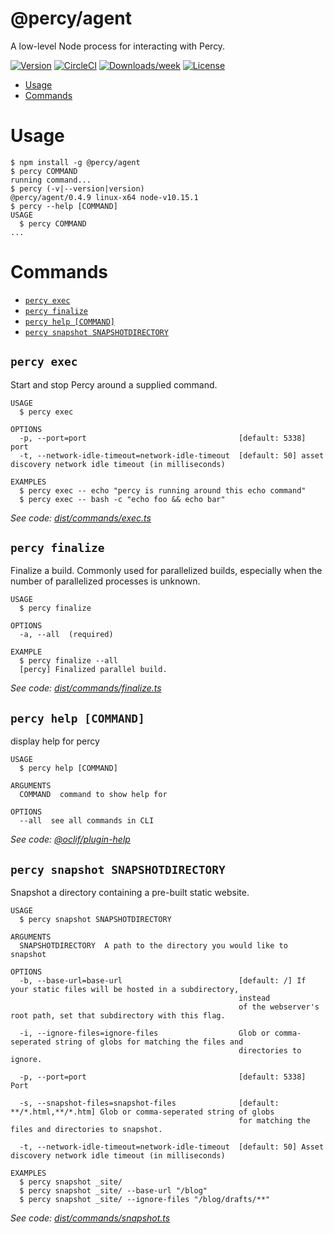 @percy/agent
============

A low-level Node process for interacting with Percy.

[![Version](https://img.shields.io/npm/v/@percy/agent.svg)](https://npmjs.org/package/@percy/agent)
[![CircleCI](https://circleci.com/gh/percy/percy-agent/tree/master.svg?style=shield)](https://circleci.com/gh/percy/percy-agent/tree/master)
[![Downloads/week](https://img.shields.io/npm/dw/@percy/agent.svg)](https://npmjs.org/package/@percy/agent)
[![License](https://img.shields.io/npm/l/@percy/agent.svg)](https://github.com/percy/percy-agent/blob/master/package.json)

<!-- toc -->
* [Usage](#usage)
* [Commands](#commands)
<!-- tocstop -->
# Usage
<!-- usage -->
```sh-session
$ npm install -g @percy/agent
$ percy COMMAND
running command...
$ percy (-v|--version|version)
@percy/agent/0.4.9 linux-x64 node-v10.15.1
$ percy --help [COMMAND]
USAGE
  $ percy COMMAND
...
```
<!-- usagestop -->
# Commands
<!-- commands -->
* [`percy exec`](#percy-exec)
* [`percy finalize`](#percy-finalize)
* [`percy help [COMMAND]`](#percy-help-command)
* [`percy snapshot SNAPSHOTDIRECTORY`](#percy-snapshot-snapshotdirectory)

## `percy exec`

Start and stop Percy around a supplied command.

```
USAGE
  $ percy exec

OPTIONS
  -p, --port=port                                  [default: 5338] port
  -t, --network-idle-timeout=network-idle-timeout  [default: 50] asset discovery network idle timeout (in milliseconds)

EXAMPLES
  $ percy exec -- echo "percy is running around this echo command"
  $ percy exec -- bash -c "echo foo && echo bar"
```

_See code: [dist/commands/exec.ts](https://github.com/percy/percy-agent/blob/v0.4.9/dist/commands/exec.ts)_

## `percy finalize`

Finalize a build. Commonly used for parallelized builds, especially when the number of parallelized processes is unknown.

```
USAGE
  $ percy finalize

OPTIONS
  -a, --all  (required)

EXAMPLE
  $ percy finalize --all
  [percy] Finalized parallel build.
```

_See code: [dist/commands/finalize.ts](https://github.com/percy/percy-agent/blob/v0.4.9/dist/commands/finalize.ts)_

## `percy help [COMMAND]`

display help for percy

```
USAGE
  $ percy help [COMMAND]

ARGUMENTS
  COMMAND  command to show help for

OPTIONS
  --all  see all commands in CLI
```

_See code: [@oclif/plugin-help](https://github.com/oclif/plugin-help/blob/v2.1.6/src/commands/help.ts)_

## `percy snapshot SNAPSHOTDIRECTORY`

Snapshot a directory containing a pre-built static website.

```
USAGE
  $ percy snapshot SNAPSHOTDIRECTORY

ARGUMENTS
  SNAPSHOTDIRECTORY  A path to the directory you would like to snapshot

OPTIONS
  -b, --base-url=base-url                          [default: /] If your static files will be hosted in a subdirectory,
                                                   instead
                                                   of the webserver's root path, set that subdirectory with this flag.

  -i, --ignore-files=ignore-files                  Glob or comma-seperated string of globs for matching the files and
                                                   directories to ignore.

  -p, --port=port                                  [default: 5338] Port

  -s, --snapshot-files=snapshot-files              [default: **/*.html,**/*.htm] Glob or comma-seperated string of globs
                                                   for matching the files and directories to snapshot.

  -t, --network-idle-timeout=network-idle-timeout  [default: 50] Asset discovery network idle timeout (in milliseconds)

EXAMPLES
  $ percy snapshot _site/
  $ percy snapshot _site/ --base-url "/blog"
  $ percy snapshot _site/ --ignore-files "/blog/drafts/**"
```

_See code: [dist/commands/snapshot.ts](https://github.com/percy/percy-agent/blob/v0.4.9/dist/commands/snapshot.ts)_
<!-- commandsstop -->
